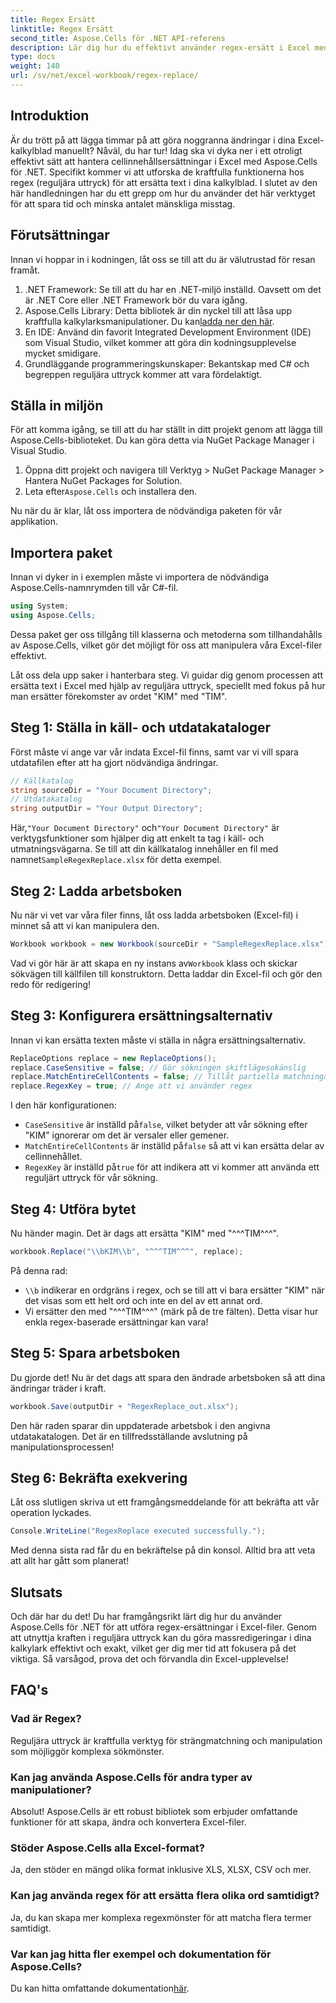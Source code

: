 ```yaml
---
title: Regex Ersätt
linktitle: Regex Ersätt
second_title: Aspose.Cells för .NET API-referens
description: Lär dig hur du effektivt använder regex-ersätt i Excel med Aspose.Cells för .NET. Öka produktiviteten och noggrannheten i dina kalkylbladsuppgifter.
type: docs
weight: 140
url: /sv/net/excel-workbook/regex-replace/
---
```

## Introduktion

Är du trött på att lägga timmar på att göra noggranna ändringar i dina Excel-kalkylblad manuellt? Nåväl, du har tur! Idag ska vi dyka ner i ett otroligt effektivt sätt att hantera cellinnehållsersättningar i Excel med Aspose.Cells för .NET. Specifikt kommer vi att utforska de kraftfulla funktionerna hos regex (reguljära uttryck) för att ersätta text i dina kalkylblad. I slutet av den här handledningen har du ett grepp om hur du använder det här verktyget för att spara tid och minska antalet mänskliga misstag.

## Förutsättningar

Innan vi hoppar in i kodningen, låt oss se till att du är välutrustad för resan framåt.

1. .NET Framework: Se till att du har en .NET-miljö inställd. Oavsett om det är .NET Core eller .NET Framework bör du vara igång.
2. Aspose.Cells Library: Detta bibliotek är din nyckel till att låsa upp kraftfulla kalkylarksmanipulationer. Du kan[ladda ner den här](https://releases.aspose.com/cells/net/).
3. En IDE: Använd din favorit Integrated Development Environment (IDE) som Visual Studio, vilket kommer att göra din kodningsupplevelse mycket smidigare.
4. Grundläggande programmeringskunskaper: Bekantskap med C# och begreppen reguljära uttryck kommer att vara fördelaktigt.

## Ställa in miljön

För att komma igång, se till att du har ställt in ditt projekt genom att lägga till Aspose.Cells-biblioteket. Du kan göra detta via NuGet Package Manager i Visual Studio.

1. Öppna ditt projekt och navigera till Verktyg > NuGet Package Manager > Hantera NuGet Packages for Solution.
2.  Leta efter`Aspose.Cells` och installera den.

Nu när du är klar, låt oss importera de nödvändiga paketen för vår applikation.

## Importera paket

Innan vi dyker in i exemplen måste vi importera de nödvändiga Aspose.Cells-namnrymden till vår C#-fil.

```csharp
using System;
using Aspose.Cells;
```

Dessa paket ger oss tillgång till klasserna och metoderna som tillhandahålls av Aspose.Cells, vilket gör det möjligt för oss att manipulera våra Excel-filer effektivt.

Låt oss dela upp saker i hanterbara steg. Vi guidar dig genom processen att ersätta text i Excel med hjälp av reguljära uttryck, speciellt med fokus på hur man ersätter förekomster av ordet "KIM" med "TIM".

## Steg 1: Ställa in käll- och utdatakataloger

Först måste vi ange var vår indata Excel-fil finns, samt var vi vill spara utdatafilen efter att ha gjort nödvändiga ändringar.

```csharp
// Källkatalog
string sourceDir = "Your Document Directory";
// Utdatakatalog
string outputDir = "Your Output Directory";
```

 Här,`"Your Document Directory"` och`"Your Document Directory"` är verktygsfunktioner som hjälper dig att enkelt ta tag i käll- och utmatningsvägarna. Se till att din källkatalog innehåller en fil med namnet`SampleRegexReplace.xlsx` för detta exempel.

## Steg 2: Ladda arbetsboken

Nu när vi vet var våra filer finns, låt oss ladda arbetsboken (Excel-fil) i minnet så att vi kan manipulera den.

```csharp
Workbook workbook = new Workbook(sourceDir + "SampleRegexReplace.xlsx");
```

 Vad vi gör här är att skapa en ny instans av`Workbook` klass och skickar sökvägen till källfilen till konstruktorn. Detta laddar din Excel-fil och gör den redo för redigering!

## Steg 3: Konfigurera ersättningsalternativ

Innan vi kan ersätta texten måste vi ställa in några ersättningsalternativ.

```csharp
ReplaceOptions replace = new ReplaceOptions();
replace.CaseSensitive = false; // Gör sökningen skiftlägesokänslig
replace.MatchEntireCellContents = false; // Tillåt partiella matchningar
replace.RegexKey = true; // Ange att vi använder regex
```

I den här konfigurationen:
- `CaseSensitive` är inställd på`false`, vilket betyder att vår sökning efter "KIM" ignorerar om det är versaler eller gemener.
- `MatchEntireCellContents` är inställd på`false` så att vi kan ersätta delar av cellinnehållet.
- `RegexKey` är inställd på`true` för att indikera att vi kommer att använda ett reguljärt uttryck för vår sökning.

## Steg 4: Utföra bytet

Nu händer magin. Det är dags att ersätta "KIM" med "^^^TIM^^^".

```csharp
workbook.Replace("\\bKIM\\b", "^^^TIM^^^", replace);
```

På denna rad:
- `\\b` indikerar en ordgräns i regex, och se till att vi bara ersätter "KIM" när det visas som ett helt ord och inte en del av ett annat ord.
- Vi ersätter den med "^^^TIM^^^" (märk på de tre fälten). Detta visar hur enkla regex-baserade ersättningar kan vara!

## Steg 5: Spara arbetsboken

Du gjorde det! Nu är det dags att spara den ändrade arbetsboken så att dina ändringar träder i kraft.

```csharp
workbook.Save(outputDir + "RegexReplace_out.xlsx");
```

Den här raden sparar din uppdaterade arbetsbok i den angivna utdatakatalogen. Det är en tillfredsställande avslutning på manipulationsprocessen!

## Steg 6: Bekräfta exekvering

Låt oss slutligen skriva ut ett framgångsmeddelande för att bekräfta att vår operation lyckades.

```csharp
Console.WriteLine("RegexReplace executed successfully.");
```

Med denna sista rad får du en bekräftelse på din konsol. Alltid bra att veta att allt har gått som planerat!

## Slutsats

Och där har du det! Du har framgångsrikt lärt dig hur du använder Aspose.Cells för .NET för att utföra regex-ersättningar i Excel-filer. Genom att utnyttja kraften i reguljära uttryck kan du göra massredigeringar i dina kalkylark effektivt och exakt, vilket ger dig mer tid att fokusera på det viktiga. Så varsågod, prova det och förvandla din Excel-upplevelse!

## FAQ's 

### Vad är Regex?  
Reguljära uttryck är kraftfulla verktyg för strängmatchning och manipulation som möjliggör komplexa sökmönster.

### Kan jag använda Aspose.Cells för andra typer av manipulationer?  
Absolut! Aspose.Cells är ett robust bibliotek som erbjuder omfattande funktioner för att skapa, ändra och konvertera Excel-filer.

### Stöder Aspose.Cells alla Excel-format?  
Ja, den stöder en mängd olika format inklusive XLS, XLSX, CSV och mer.

### Kan jag använda regex för att ersätta flera olika ord samtidigt?  
Ja, du kan skapa mer komplexa regexmönster för att matcha flera termer samtidigt.

### Var kan jag hitta fler exempel och dokumentation för Aspose.Cells?  
Du kan hitta omfattande dokumentation[här](https://reference.aspose.com/cells/net/).